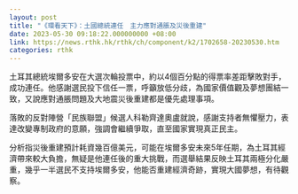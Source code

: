 ```yaml
---
layout: post
title: "《環看天下》：土國總統連任　主力應對通脹及災後重建"
date: 2023-05-30 09:18:22.000000000 +08:00
link: https://news.rthk.hk/rthk/ch/component/k2/1702658-20230530.htm
categories: rthk
---
```


土耳其總統埃爾多安在大選次輪投票中，約以4個百分點的得票率差距擊敗對手，成功連任。他感謝選民投下信任一票，呼籲放低分歧，為國家價值觀及夢想團結一致，又說應對通脹問題及大地震災後重建都是優先處理事項。

落敗的反對陣營「民族聯盟」候選人科勒齊達奧盧就說，感謝支持者無懼壓力，表達改變專制政府的意願，強調會繼續爭取，直至國家實現真正民主。

分析指災後重建預計耗資幾百億美元，可能在埃爾多安未來5年任期，為土耳其經濟帶來較大負擔，無疑是他連任後的重大挑戰，而選舉結果反映土耳其兩極分化嚴重，幾乎一半選民不支持埃爾多安，他能否重建經濟奇跡，實現大國夢想，有待觀察。
